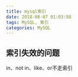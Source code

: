 ```yaml
---
title: mysql索引
date: 2018-08-07 01:03:58
tags: MySQL, 索引
categories: MySQL
---
```




## 索引失效的问题 ##

in、not in、like、or不走索引